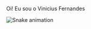 Oi! Eu sou o Vinicius Fernandes

![Snake animation](https://github.com/vinituis/vinituis/blob/output/github-contribution-grid-snake.svg)
